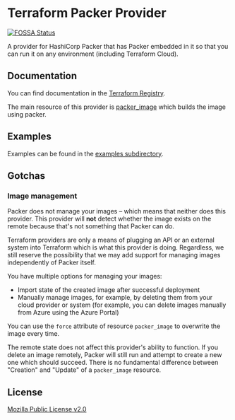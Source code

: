# Terraform Packer Provider
[![FOSSA Status](https://app.fossa.com/api/projects/git%2Bgithub.com%2Ftoowoxx%2Fterraform-provider-packer.svg?type=shield)](https://app.fossa.com/projects/git%2Bgithub.com%2Ftoowoxx%2Fterraform-provider-packer?ref=badge_shield)


A provider for HashiCorp Packer that has Packer embedded in it so that you can run it
on any environment (including Terraform Cloud).

## Documentation

You can find documentation in the [Terraform Registry](https://registry.terraform.io/providers/toowoxx/packer/latest/docs).

The main resource of this provider is [packer_image](https://registry.terraform.io/providers/toowoxx/packer/latest/docs/resources/image) which builds the image using packer.

## Examples

Examples can be found in the [examples subdirectory](examples/).

## Gotchas

### Image management

Packer does not manage your images – which means that neither does this provider.
This provider will **not** detect whether the image exists on the remote because that's
not something that Packer can do.

Terraform providers are only a means of plugging an API or an external system into Terraform
which is what this provider is doing.
Regardless, we still reserve the possibility that we may add support for managing images independently
of Packer itself.

You have multiple options for managing your images:

 * Import state of the created image after successful deployment
 * Manually manage images, for example, by deleting them from your cloud provider or system (for example, you can delete images manually from Azure using the Azure Portal)

You can use the `force` attribute of resource `packer_image` to overwrite the image every time.

The remote state does not affect this provider's ability to function. If you delete an image remotely, Packer will still run and attempt to create a new one which should succeed. There is no fundamental difference between "Creation" and "Update" of a `packer_image` resource.

## License

[Mozilla Public License v2.0](LICENSE)
